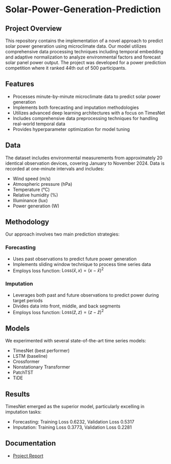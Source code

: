 # Solar-Power-Generation-Prediction


## Project Overview
This repository contains the implementation of a novel approach to predict solar power generation using microclimate data. Our model utilizes comprehensive data processing techniques including temporal embedding and adaptive normalization to analyze environmental factors and forecast solar panel power output. The project was developed for a power prediction competition where it ranked 44th out of 500 participants.

## Features
- Processes minute-by-minute microclimate data to predict solar power generation
- Implements both forecasting and imputation methodologies
- Utilizes advanced deep learning architectures with a focus on TimesNet
- Includes comprehensive data preprocessing techniques for handling real-world temporal data
- Provides hyperparameter optimization for model tuning

## Data
The dataset includes environmental measurements from approximately 20 identical observation devices, covering January to November 2024. Data is recorded at one-minute intervals and includes:
- Wind speed (m/s)
- Atmospheric pressure (hPa)
- Temperature (°C)
- Relative humidity (%)
- Illuminance (lux)
- Power generation (W)

## Methodology
Our approach involves two main prediction strategies:

### Forecasting
- Uses past observations to predict future power generation
- Implements sliding window technique to process time series data
- Employs loss function: $\text{Loss}(\hat{x}, x) = (x - \hat{x})^2$

### Imputation
- Leverages both past and future observations to predict power during target periods
- Divides data into front, middle, and back segments
- Employs loss function: $\text{Loss}(\hat{z}, z) = (z - \hat{z})^2$

## Models
We experimented with several state-of-the-art time series models:
- TimesNet (best performer)
- LSTM (baseline)
- Crossformer
- Nonstationary Transformer
- PatchTST
- TiDE

## Results
TimesNet emerged as the superior model, particularly excelling in imputation tasks:
- Forecasting: Training Loss 0.6232, Validation Loss 0.5317
- Imputation: Training Loss 0.3773, Validation Loss 0.2281

## Documentation
- [Project Report](https://drive.google.com/file/d/1ihy47UbXaBp-zzF6DTcEV6Lhsq1JnET9/view)


